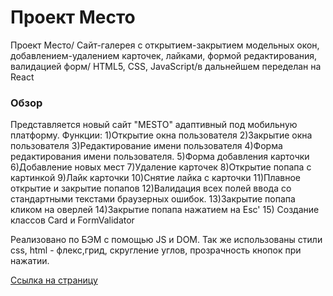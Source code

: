 # Проект Мeсто



 Проект Мeсто/ Сайт-галерея с открытием-закрытием модельных окон, добавлением-удалением карточек, лайками, формой редактирования, валидацией форм/ HTML5, CSS, JavaScript/в дальнейшем переделан на React

### Обзор

Представляется новый сайт "MESTO" адаптивный под мобильную платформу. 
Функции:
1)Открытие окна пользователя
2)Закрытие окна пользователя
3)Редактирование имени пользователя
4)Форма редактирования имени пользователя.
5)Форма добавления карточки
6)Добавление новых мест
7)Удаление карточек
8)Открытие попапа с картинкой
9)Лайк карточки
10)Снятие лайка с карточки
11)Плавное открытие и закрытие попапов
12)Валидация всех полей ввода со стандартными текстами браузерных ошибок.
13)Закрытие попапа кликом на оверлей
14)Закрытие попапа нажатием на Esc'
15) Создание классов Card и FormValidator

Реализовано по БЭМ с помощью JS и DOM.
Так же использованы стили css, html - флекс,грид, скругление углов, прозрачность кнопок  при нажатии. 



[Ссылка на страницу](https://olgatabisheva.github.io/mesto/)


